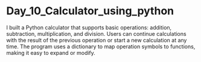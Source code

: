 # Day_10_Calculator_using_python
I built a Python calculator that supports basic operations: addition, subtraction, multiplication, and division. Users can continue calculations with the result of the previous operation or start a new calculation at any time. The program uses a dictionary to map operation symbols to functions, making it easy to expand or modify.
